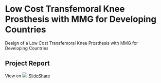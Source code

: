# Low Cost Transfemoral Knee Prosthesis with MMG for Developing Countries
Design of a Low Cost Transfemoral Knee Prosthesis with MMG for Developing Countries

## Project Report
View on <a href="https://www.slideshare.net/AlexanderCamuto/design-of-a-low-cost-transfemoral-knee-prosthesis-with-mmg-for-developing-countries-61159019">![](https://www.google.com/s2/favicons?domain=https://www.slideshare.net/)</a> <a href="https://www.slideshare.net/AlexanderCamuto/design-of-a-low-cost-transfemoral-knee-prosthesis-with-mmg-for-developing-countries-61159019">SlideShare</a>
